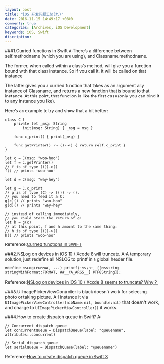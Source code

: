 ```yaml
---
layout: post
title: "iOS 开发问题汇总(九)"
date: 2016-11-15 14:49:17 +0800
comments: true
categories: [Archives, iOS Development] 
keywords: iOS, Swift
discription: 
---
```

###1.Curried functions in Swift
A:There’s a difference between self.methodname (which you are using), and Classname.methodname.

The former, when called within a class’s method, will give you a function bound with that class instance. So if you call it, it will be called on that instance.

The latter gives you a curried function that takes as an argument any instance of Classname, and returns a new function that is bound to that instance. At this point, that function is like the first case (only you can bind it to any instance you like).

Here’s an example to try and show that a bit better:

```
class C {
    private let _msg: String
        init(msg: String) { _msg = msg }

    func c_print() { print(_msg) }

    func getPrinter() -> ()->() { return self.c_print }
}

let c = C(msg: "woo-hoo")
let f = c.getPrinter()
// f is of type (())->()
f() // prints "woo-hoo"

let d = C(msg: "way-hey")

let g = C.c_print
// g is of type (C) -> (()) -> (),
// you need to feed it a C:
g(c)() // prints "woo-hoo"
g(d)() // prints "way-hey"

// instead of calling immediately,
// you could store the return of g:
let h = g(c)
// at this point, f and h amount to the same thing:
// h is of type (())->()
h() // prints "woo-hoo"
```
Reference:[Curried functions in SWIFT](http://stackoverflow.com/questions/27644702/curried-functions-in-swift)

###2.NSLog on devices in iOS 10 / Xcode 8 will truncate.
A:A temporary solution, just redefine all NSLOG to printf in a global header file.

```
#define NSLog(FORMAT, ...) printf("%s\n", [[NSString stringWithFormat:FORMAT, ##__VA_ARGS__] UTF8String]);
```

Reference:[NSLog on devices in iOS 10 / Xcode 8 seems to truncate? Why？](http://stackoverflow.com/questions/39584707/nslog-on-devices-in-ios-10-xcode-8-seems-to-truncate-why)  

###3.UIImagePickerViewController is black doesn't work for selecting photo or taking picture.
A:I instance it via `UIImagePickerViewController(nibName:nil, boundle:nil)` that doesn't work, and change to `UIImagePickerViewController()` it works.

###4.How to create dispatch queue in Swift?
A:

```
// Concurrent dispatch queue
let concurrentQueue = DispatchQueue(label: "queuename", attributes:.concurrent)

// Serial dispatch queue
let serialQueue = DispatchQueue(label: "queuename")
```

Reference:[How to create dispatch queue in Swift 3](http://stackoverflow.com/questions/37805885/how-to-create-dispatch-queue-in-swift-3)
